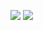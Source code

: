 ![](https://raw.githubusercontent.com/toumaske/github-stats/master/generated/overview.svg#gh-dark-mode-only)
![](https://raw.githubusercontent.com/toumaske/github-stats/master/generated/languages.svg#gh-dark-mode-only)

